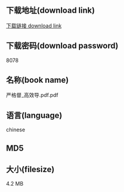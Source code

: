 ## 下载地址(download link)
[下载链接 download link](https://tutu365.netlify.app/?s=%E4%B8%A5%E6%A0%BC%E7%9D%A3_%E9%AB%98%E6%95%88%E5%AF%BC.pdf)

## 下载密码(download password)
8078

## 名称(book name)
严格督_高效导.pdf.pdf

## 语言(language)
chinese

## MD5


## 大小(filesize)
4.2 MB

